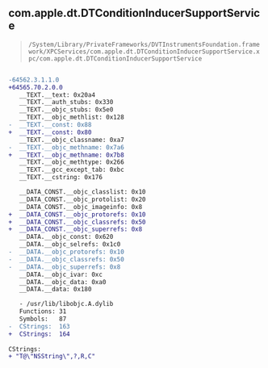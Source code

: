 ## com.apple.dt.DTConditionInducerSupportService

> `/System/Library/PrivateFrameworks/DVTInstrumentsFoundation.framework/XPCServices/com.apple.dt.DTConditionInducerSupportService.xpc/com.apple.dt.DTConditionInducerSupportService`

```diff

-64562.3.1.1.0
+64565.70.2.0.0
   __TEXT.__text: 0x20a4
   __TEXT.__auth_stubs: 0x330
   __TEXT.__objc_stubs: 0x5e0
   __TEXT.__objc_methlist: 0x128
-  __TEXT.__const: 0x88
+  __TEXT.__const: 0x80
   __TEXT.__objc_classname: 0xa7
-  __TEXT.__objc_methname: 0x7a6
+  __TEXT.__objc_methname: 0x7b8
   __TEXT.__objc_methtype: 0x266
   __TEXT.__gcc_except_tab: 0xbc
   __TEXT.__cstring: 0x176

   __DATA_CONST.__objc_classlist: 0x10
   __DATA_CONST.__objc_protolist: 0x20
   __DATA_CONST.__objc_imageinfo: 0x8
+  __DATA_CONST.__objc_protorefs: 0x10
+  __DATA_CONST.__objc_classrefs: 0x50
+  __DATA_CONST.__objc_superrefs: 0x8
   __DATA.__objc_const: 0x620
   __DATA.__objc_selrefs: 0x1c0
-  __DATA.__objc_protorefs: 0x10
-  __DATA.__objc_classrefs: 0x50
-  __DATA.__objc_superrefs: 0x8
   __DATA.__objc_ivar: 0xc
   __DATA.__objc_data: 0xa0
   __DATA.__data: 0x180

   - /usr/lib/libobjc.A.dylib
   Functions: 31
   Symbols:   87
-  CStrings:  163
+  CStrings:  164
 
CStrings:
+ "T@\"NSString\",?,R,C"

```

